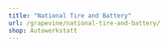 ```yaml
---
title: "National Tire and Battery"
url: /grapevine/national-tire-and-battery/
shop: Autowerkstatt
---
```

